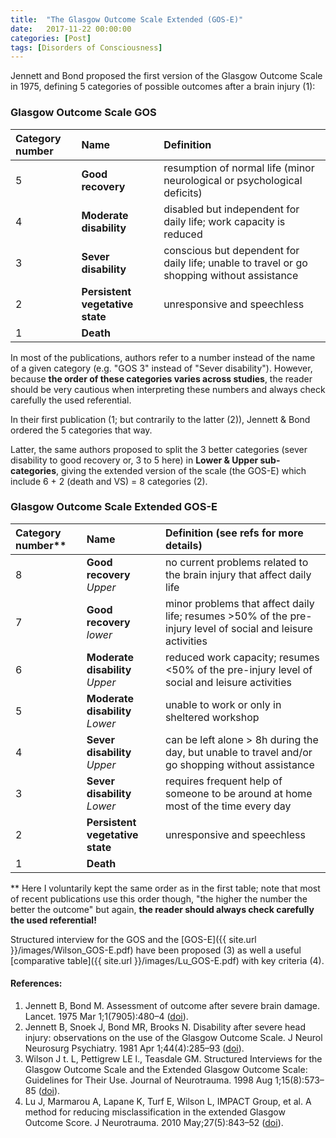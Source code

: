 ```yaml
---
title:  "The Glasgow Outcome Scale Extended (GOS-E)"
date:   2017-11-22 00:00:00
categories: [Post]
tags: [Disorders of Consciousness]
---
```


Jennett and Bond proposed the first version of the Glasgow Outcome Scale in 1975, defining 5 categories of possible outcomes after a brain injury (1):  

### **Glasgow Outcome Scale GOS**

| Category number     |  Name           | Definition  |
| :------|:-------------| :-----|
| 5 | **Good recovery**  | resumption of normal life (minor neurological or psychological deficits)|
| 4 | **Moderate disability**   | disabled but independent for daily life; work capacity is reduced|
| 3 | **Sever disability**  | conscious but dependent for daily life; unable to travel or go shopping without assistance|
| 2 | **Persistent vegetative state** | unresponsive and speechless   |
| 1 | **Death**  |    |

In most of the publications, authors refer to a number instead of the name of a given category (e.g. "GOS 3" instead of "Sever disability"). However, because **the order of these categories varies across studies**, the reader should be very cautious when interpreting these numbers and always check carefully the used referential.  

In their first publication (1; but contrarily to the latter (2)), Jennett & Bond ordered the 5 categories that way.

Latter, the same authors proposed to split the 3 better categories (sever disability to good recovery or, 3 to 5 here) in **Lower & Upper sub-categories**, giving the extended version of the scale (the GOS-E) which include 6 + 2 (death and VS) = 8 categories (2).

### **Glasgow Outcome Scale Extended GOS-E**

| Category number**      |  Name           | Definition (see refs for more details)|
| :------------- |:-------------| :-----|
| 8 | **Good recovery** *Upper*   | no current problems related to the brain injury that affect daily life|
| 7 | **Good recovery** *lower*   | minor problems that affect daily life; resumes >50% of the pre-injury level of social and leisure activities|
| 6 | **Moderate disability**  *Upper* | reduced work capacity; resumes <50% of the pre-injury level of social and leisure activities|
| 5 | **Moderate disability** *Lower*| unable to work or only in sheltered workshop|
| 4 | **Sever disability** *Upper*  | can be left alone > 8h during the day, but unable to travel and/or go shopping without assistance|
| 3 | **Sever disability** *Lower* | requires frequent help of someone to be around at home most of the time every day|
| 2 | **Persistent vegetative state** | unresponsive and speechless   |
| 1 | **Death**  |    |

** Here I voluntarily kept the same order as in the first table; note that most of recent publications use this order though, "the higher the number the better the outcome" but again, **the reader should always check carefully the used referential!**

Structured interview for the GOS and the [GOS-E]({{ site.url }}/images/Wilson_GOS-E.pdf) have been proposed (3) as well a useful [comparative table]({{ site.url }}/images/Lu_GOS-E.pdf) with key criteria (4).


#### **References:**
1. Jennett B, Bond M. Assessment of outcome after severe brain damage. Lancet. 1975 Mar 1;1(7905):480–4 ([doi](https://doi.org/10.1016/S0140-6736(75)92830-5)).
2. Jennett B, Snoek J, Bond MR, Brooks N. Disability after severe head injury: observations on the use of the Glasgow Outcome Scale. J Neurol Neurosurg Psychiatry. 1981 Apr 1;44(4):285–93 ([doi](http://doi.org/10.1136/jnnp.44.4.285)).
3. Wilson J t. L, Pettigrew LE l., Teasdale GM. Structured Interviews for the Glasgow Outcome Scale and the Extended Glasgow Outcome Scale: Guidelines for Their Use. Journal of Neurotrauma. 1998 Aug 1;15(8):573–85 ([doi](https://doi.org/10.1089/neu.1998.15.573)).
4. Lu J, Marmarou A, Lapane K, Turf E, Wilson L, IMPACT Group, et al. A method for reducing misclassification in the extended Glasgow Outcome Score. J Neurotrauma. 2010 May;27(5):843–52 ([doi](https://doi.org/10.1089/neu.2010.1293)).
